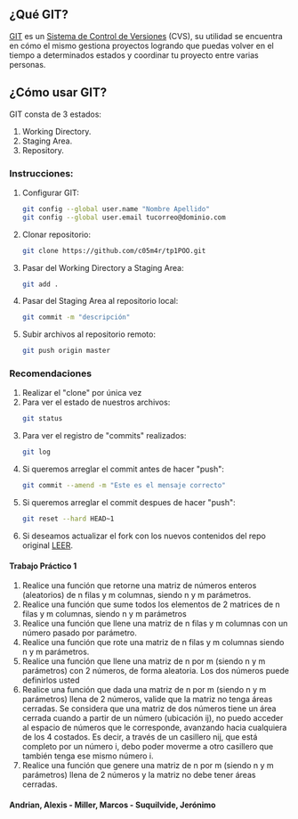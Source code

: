 ## ¿Qué GIT?
[GIT](https://git-scm.com/) es un [Sistema de Control de Versiones](https://es.wikipedia.org/wiki/Control_de_versiones) (CVS), su utilidad se encuentra en cómo el mismo gestiona proyectos logrando que puedas volver en el tiempo a determinados estados y coordinar tu proyecto entre varias personas. 

## ¿Cómo usar GIT?
GIT consta de 3 estados:
1. Working Directory.
2. Staging Area.
3. Repository.

### Instrucciones:
1. Configurar GIT:
    ``` bash
    git config --global user.name "Nombre Apellido"
    git config --global user.email tucorreo@dominio.com
    ```
2. Clonar repositorio:
    ``` bash
    git clone https://github.com/c05m4r/tp1POO.git
    ```
3. Pasar del Working Directory a Staging Area:
    ``` bash
    git add .
    ```
4. Pasar del Staging Area al repositorio local:
    ``` bash
    git commit -m "descripción"
    ```
5. Subir archivos al repositorio remoto:
    ``` bash
    git push origin master
    ```

### Recomendaciones
1. Realizar el "clone" por única vez
2. Para ver el estado de nuestros archivos:
    ``` bash
    git status
    ```
3. Para ver el registro de "commits" realizados:
    ``` bash
    git log
    ```
4. Si queremos arreglar el commit antes de hacer "push":
    ``` bash
    git commit --amend -m "Este es el mensaje correcto"
    ```
4. Si queremos arreglar el commit despues de hacer "push":
    ``` bash
    git reset --hard HEAD~1
    ```
5. Si deseamos actualizar el fork con los nuevos contenidos del repo original [LEER](https://medium.com/@sahoosunilkumar/how-to-update-a-fork-in-git-95a7daadc14e).
#### Trabajo Práctico 1
1. Realice una función que retorne una matriz de números enteros (aleatorios) de n filas y m columnas, siendo n y m parámetros.
2. Realice una función que sume todos los elementos de 2 matrices de n filas y m columnas, siendo n y m parámetros
3. Realice una función que llene una matriz de n filas y m columnas con un número pasado por parámetro.
4. Realice una función que rote una matriz de n filas y m columnas siendo n y m parámetros.
5. Realice una función que llene una matriz de n por m (siendo n y m parámetros) con 2 números, de forma aleatoria. Los dos números puede definirlos usted
6. Realice una función que dada una matriz de n por m (siendo n y m parámetros) llena de 2 números, valide que la matriz no tenga áreas cerradas. Se considera que una matriz de dos números tiene un área cerrada cuando a partir de un número (ubicación ij), no puedo acceder al espacio de números que le corresponde, avanzando hacia cualquiera de los 4 costados. Es decir, a través de un casillero nij, que está completo por un número i, debo poder moverme a otro casillero que también tenga ese mismo número i.
7. Realice una función que genere una matriz de n por m (siendo n y m parámetros) llena de 2 números y la matriz no debe tener áreas cerradas.
#### Andrian, Alexis - Miller, Marcos - Suquilvide, Jerónimo
